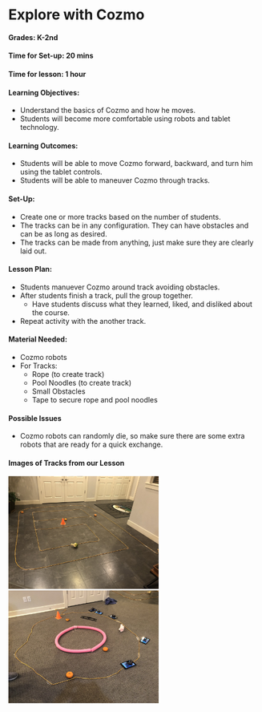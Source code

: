 # Explore with Cozmo
#### Grades: K-2nd
#### Time for Set-up: 20 mins
#### Time for lesson: 1 hour
#### Learning Objectives: 
  * Understand the basics of Cozmo and how he moves.
  * Students will become more comfortable using robots and tablet technology.
#### Learning Outcomes: 
  * Students will be able to move Cozmo forward, backward, and turn him using the tablet controls.
  * Students will be able to maneuver Cozmo through tracks.
#### Set-Up:
  * Create one or more tracks based on the number of students.
  * The tracks can be in any configuration. They can have obstacles and can be as long as desired.
  * The tracks can be made from anything, just make sure they are clearly laid out.
#### Lesson Plan:
  * Students manuever Cozmo around track avoiding obstacles.
  * After students finish a track, pull the group together.
    * Have students discuss what they learned, liked, and disliked about the course.
  * Repeat activity with the another track.
#### Material Needed:
  * Cozmo robots
  * For Tracks:
    * Rope (to create track)
    * Pool Noodles (to create track)
    * Small Obstacles
    * Tape to secure rope and pool noodles
#### Possible Issues
  * Cozmo robots can randomly die, so make sure there are some extra robots that are ready for a quick exchange.
#### Images of Tracks from our Lesson
<img src="images/Track1.jpg" width="300">
<img src="images/Track2.jpg" width="300">
